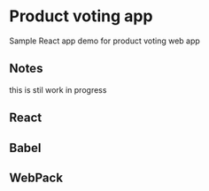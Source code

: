 # Product voting app

Sample React app demo for product voting web app

## Notes

this is stil work in progress

## React

## Babel

## WebPack
